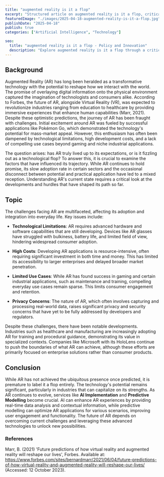 ```yaml
---
title: "augmented reality is it a flop"
excerpt: "Structured article on augmented reality is it a flop, critically engaging with current trends and grounded in academic or policy reference."
featuredImage: "./images/2025-04-18-augmented-reality-is-it-a-flop.jpg"
publishDate: "2025-04-18"
publish: true
categories: ["Artificial Intelligence", "Technology"]

seo:
  title: "augmented reality is it a flop - Policy and Innovation"
  description: "Explore augmented reality is it a flop through a critical lens, with action-oriented recommendations."
---
```


## Background

Augmented Reality (AR) has long been heralded as a transformative technology with the potential to reshape how we interact with the world. The promise of overlaying digital information onto the physical environment captured the imagination of technologists and consumers alike. According to Forbes, the future of AR, alongside Virtual Reality (VR), was expected to revolutionize industries ranging from education to healthcare by providing immersive experiences that enhance human capabilities (Marr, 2021). Despite these optimistic predictions, the journey of AR has been fraught with challenges. Initial excitement around AR was fueled by successful applications like Pokémon Go, which demonstrated the technology's potential for mass-market appeal. However, this enthusiasm has often been dampened by technological limitations, high development costs, and a lack of compelling use cases beyond gaming and niche industrial applications.

The question arises: has AR truly lived up to its expectations, or is it fizzling out as a technological flop? To answer this, it is crucial to examine the factors that have influenced its trajectory. While AR continues to hold promise, its slow adoption rate in certain sectors and the occasional disconnect between potential and practical application have led to a mixed reception. Understanding AR's current state requires a critical look at the developments and hurdles that have shaped its path so far.

## Topic

The challenges facing AR are multifaceted, affecting its adoption and integration into everyday life. Key issues include:

- **Technological Limitations**: AR requires advanced hardware and software capabilities that are still developing. Devices like AR glasses have struggled with bulkiness, battery life, and limited field of view, hindering widespread consumer adoption.

- **High Costs**: Developing AR applications is resource-intensive, often requiring significant investment in both time and money. This has limited its accessibility to larger enterprises and delayed broader market penetration.

- **Limited Use Cases**: While AR has found success in gaming and certain industrial applications, such as maintenance and training, compelling everyday use cases remain sparse. This limits consumer engagement and retention.

- **Privacy Concerns**: The nature of AR, which often involves capturing and processing real-world data, raises significant privacy and security concerns that have yet to be fully addressed by developers and regulators.

Despite these challenges, there have been notable developments. Industries such as healthcare and manufacturing are increasingly adopting AR for training and procedural guidance, demonstrating its value in specialized contexts. Companies like Microsoft with its HoloLens continue to push the boundaries of what AR can achieve, although these efforts are primarily focused on enterprise solutions rather than consumer products.

## Conclusion

While AR has not achieved the ubiquitous presence once predicted, it is premature to label it a flop entirely. The technology's potential remains significant, particularly in industries that can capitalize on its strengths. As AR continues to evolve, services like **AI Implementation** and **Predictive Modelling** become crucial. AI can enhance AR experiences by providing real-time data analysis and contextual information, while predictive modelling can optimize AR applications for various scenarios, improving user engagement and functionality. The future of AR depends on overcoming current challenges and leveraging these advanced technologies to unlock new possibilities.

### References

Marr, B. (2021) 'Future predictions of how virtual reality and augmented reality will reshape our lives', Forbes. Available at: https://www.forbes.com/sites/bernardmarr/2021/06/04/future-predictions-of-how-virtual-reality-and-augmented-reality-will-reshape-our-lives/ (Accessed: 12 October 2023).